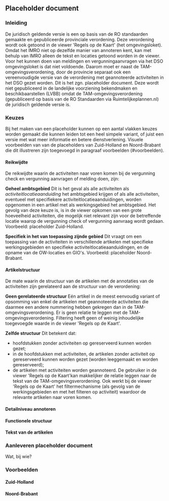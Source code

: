 ## Placeholder document

### Inleiding

De juridisch geldende versie is een op basis van de RO standaarden gemaakte en gepubliceerde provinciale verordening. Deze verordening wordt ook getoond in de viewer 'Regels op de Kaart' (het omgevingsloket). Omdat het IMRO niet op dezelfde manier van annoteren kent, kan met behulp van IMRO alleen de tekst en locaties getoond worden in de viewer. Voor het kunnen doen van meldingen en vergunningaanvragen via het DSO omgevingsloket is dat niet voldoende. Daarom moet er naast de TAM-omgevingsverordening, door de provincie separaat ook een vereenvoudigde versie van de verordening met geannoteerde activiteiten in het DSO gezet worden. Dit is het zgn. placeholder document. Deze wordt niet gepubliceerd in de landelijke voorziening bekendmaken en beschikbaarstellen (LVBB) omdat de TAM-omgevingsverordening (gepubliceerd op basis van de RO Standaarden via Ruimtelijkeplannen.nl) de juridisch geldende versie is.

### Keuzes

Bij het maken van een placeholder kunnen op een aantal vlakken keuzes worden gemaakt die kunnen leiden tot een heel simpele variant, of juist een versie met wat meer informatie en betere dienstverlening. Visuele voorbeelden van van de placeholders van Zuid-Holland en Noord-Brabant die dit illustreren zijn toegevoegd in paragraaf voorbeelden (#voorbeelden).

#### Reikwijdte 

De reikwijdte waarin de activiteiten naar voren komen bij de vergunning check en vergunning aanvragen of melding doen, zijn: 

<b>Geheel ambtsgebied</b>
Dit is het geval als alle activiteiten als <i>activiteitlocatieaanduiding</i> het ambtsgebied krijgen of als alle activiteiten, eventueel met specifiekere activiteitlocatieaanduidingen, worden opgenomen in een artikel met als werkingsgebied het ambtsgebied. Het gevolg van deze keuze is, is in de viewer opkomen van een grote hoeveelheid activiteiten, die mogelijk niet relevant zijn voor de betreffende locatie waarop de vergunning check of vergunning aanvraag wordt gedaan. 
Voorbeeld: placeholder Zuid-Holland.

<b>Specifiek in het van toepassing zijnde gebied</b>
Dit vraagt om een toepassing van de activiteiten in verschillende artikelen met specifieke werkingsgebieden en specifieke activiteitlocatieaanduidingen, en de opname van de OW-locaties en GIO's. 
Voorbeeld: placeholder Noord-Brabant.

#### Artikelstructuur

De mate waarin de structuur van de artikelen met de annotaties van de activiteiten zijn gerelateerd aan de structuur van de verordening:

<b>Geen gerelateerde structuur</b>
Eén artikel in de meest eenvoudig variant of opsomming van enkel de artikelen met geannoteerde activiteiten die daarmee een andere nummering hebben gekregen dan in de TAM-omgevingsverordening. Er is geen relatie te leggen met de TAM-omgevingsverordening. Filtering heeft geen of weinig inhoudelijke toegevoegde waarde in de viewer 'Regels op de Kaart'.

<b>Zelfde structuur</b> 
Dit betekent dat:
- hoofdstukken zonder activiteiten op gereserveerd kunnen worden gezet; 
- in de hoofdstukken met activiteiten, de artikelen zonder activiteit op gereserveerd kunnen worden gezet (worden leeggemaakt en worden gereserveerd);
- de artikelen met activiteiten worden geannoteerd. 
De gebruiker in de viewer 'Regels op de Kaart'kan makkelijker de relatie leggen naar de tekst van de TAM-omgevingsverordening. Ook werkt bij de viewer 'Regels op de Kaart' het filtermechanisme (als gevolg van de werkingsgebieden en met het filteren op activiteit) waardoor de relevante artikelen naar voren komen.

#### Detailniveau annoteren


#### Functionele structuur 


#### Tekst van de artikelen 

### Aanleveren placeholder document
Wat, bij wie?

### Voorbeelden 

#### Zuid-Holland

#### Noord-Brabant
